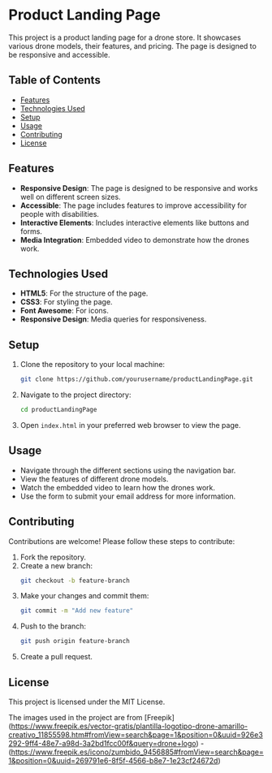 # Product Landing Page

This project is a product landing page for a drone store. It showcases various drone models, their features, and pricing. The page is designed to be responsive and accessible.

## Table of Contents

- [Features](#features)
- [Technologies Used](#technologies-used)
- [Setup](#setup)
- [Usage](#usage)
- [Contributing](#contributing)
- [License](#license)

## Features

- **Responsive Design**: The page is designed to be responsive and works well on different screen sizes.
- **Accessible**: The page includes features to improve accessibility for people with disabilities.
- **Interactive Elements**: Includes interactive elements like buttons and forms.
- **Media Integration**: Embedded video to demonstrate how the drones work.

## Technologies Used

- **HTML5**: For the structure of the page.
- **CSS3**: For styling the page.
- **Font Awesome**: For icons.
- **Responsive Design**: Media queries for responsiveness.

## Setup

1. Clone the repository to your local machine:
    ```bash
    git clone https://github.com/yourusername/productLandingPage.git
    ```
2. Navigate to the project directory:
    ```bash
    cd productLandingPage
    ```
3. Open `index.html` in your preferred web browser to view the page.

## Usage

- Navigate through the different sections using the navigation bar.
- View the features of different drone models.
- Watch the embedded video to learn how the drones work.
- Use the form to submit your email address for more information.

## Contributing

Contributions are welcome! Please follow these steps to contribute:

1. Fork the repository.
2. Create a new branch:
    ```bash
    git checkout -b feature-branch
    ```
3. Make your changes and commit them:
    ```bash
    git commit -m "Add new feature"
    ```
4. Push to the branch:
    ```bash
    git push origin feature-branch
    ```
5. Create a pull request.

## License

This project is licensed under the MIT License. 

The images used in the project are from [Freepik] (https://www.freepik.es/vector-gratis/plantilla-logotipo-drone-amarillo-creativo_11855598.htm#fromView=search&page=1&position=0&uuid=926e3292-9ff4-48e7-a98d-3a2bd1fcc00f&query=drone+logo) - (https://www.freepik.es/icono/zumbido_9456885#fromView=search&page=1&position=0&uuid=269791e6-8f5f-4566-b8e7-1e23cf24672d)


